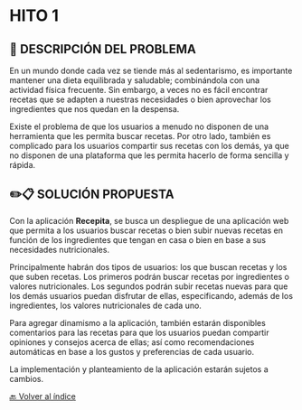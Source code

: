 # HITO 1

## 📗 DESCRIPCIÓN DEL PROBLEMA

En un mundo donde cada vez se tiende más al sedentarismo, es importante mantener una dieta equilibrada y saludable; combinándola con una actividad física frecuente. Sin embargo, a veces no es fácil encontrar recetas que se adapten a nuestras necesidades o bien aprovechar los ingredientes que nos quedan en la despensa.

Existe el problema de que los usuarios a menudo no disponen de una herramienta que les permita buscar recetas. Por otro lado, también es complicado para los usuarios compartir sus recetas con los demás, ya que no disponen de una plataforma que les permita hacerlo de forma sencilla y rápida.

## ✏️📋 SOLUCIÓN PROPUESTA

Con la aplicación **Recepita**, se busca un despliegue de una aplicación web que permita a los usuarios buscar recetas o bien subir nuevas recetas en función de los ingredientes que tengan en casa o bien en base a sus necesidades nutricionales.

Principalmente habrán dos tipos de usuarios: los que buscan recetas y los que suben recetas. Los primeros podrán buscar recetas por ingredientes o valores nutricionales. Los segundos podrán subir recetas nuevas para que los demás usuarios puedan disfrutar de ellas, especificando, además de los ingredientes, los valores nutricionales de cada uno.

Para agregar dinamismo a la aplicación, también estarán disponibles comentarios para las recetas para que los usuarios puedan compartir opiniones y consejos acerca de ellas; así como recomendaciones automáticas en base a los gustos y preferencias de cada usuario.

La implementación y planteamiento de la aplicación estarán sujetos a cambios.

[🔙 Volver al índice](../../README.md)
